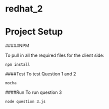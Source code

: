 # redhat_2

Project Setup
=============

#####NPM

To pull in all the required files for the client side:

```
npm install
```



####Test
To test Question 1 and 2

```
mocha
```


####Run
To run question 3

```
node question 3.js
```